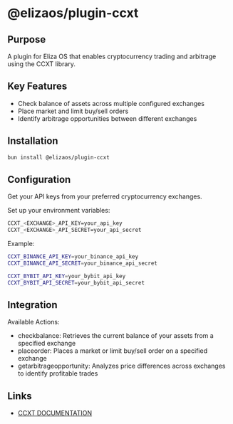 # @elizaos/plugin-ccxt

## Purpose

A plugin for Eliza OS that enables cryptocurrency trading and arbitrage using the CCXT library.

## Key Features

- Check balance of assets across multiple configured exchanges
- Place market and limit buy/sell orders
- Identify arbitrage opportunities between different exchanges

## Installation

```bash
bun install @elizaos/plugin-ccxt
```

## Configuration

Get your API keys from your preferred cryptocurrency exchanges.

Set up your environment variables:

```bash
CCXT_<EXCHANGE>_API_KEY=your_api_key
CCXT_<EXCHANGE>_API_SECRET=your_api_secret
```

Example:

```bash
CCXT_BINANCE_API_KEY=your_binance_api_key
CCXT_BINANCE_API_SECRET=your_binance_api_secret

CCXT_BYBIT_API_KEY=your_bybit_api_key
CCXT_BYBIT_API_SECRET=your_bybit_api_secret
```

## Integration

Available Actions:

- checkbalance: Retrieves the current balance of your assets from a specified exchange
- placeorder: Places a market or limit buy/sell order on a specified exchange
- getarbitrageopportunity: Analyzes price differences across exchanges to identify profitable trades

## Links

- [CCXT DOCUMENTATION](https://docs.ccxt.com/)
